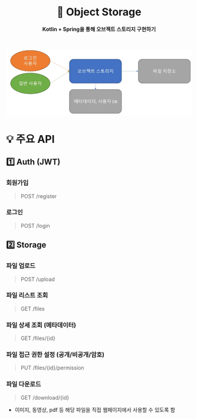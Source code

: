 <div align="center">
  <h1>📮 Object Storage</h1>
  <p>
		<b>Kotlin + Spring을 통해 오브젝트 스토리지 구현하기</b>
	</p>
	<br>
</div>

![img.png](img.png)
# 💡 주요 API
## 1️⃣ Auth (JWT)
### 회원가입
> POST /register

### 로그인
> POST /login


## 2️⃣ Storage
### 파일 업로드
> POST /upload

### 파일 리스트 조회
> GET /files

### 파일 상세 조회 (메타데이터)
> GET /files/{id}

### 파일 접근 권한 설정 (공개/비공개/암호)
> PUT /files/{id}/permission

### 파일 다운로드
> GET /download/{id}

- 이미지, 동영상, pdf 등 해당 파일을 직접 웹페이지에서 사용할 수 있도록 함

